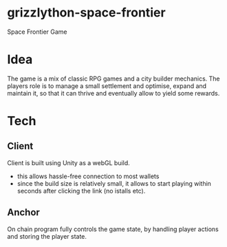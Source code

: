 # grizzlython-space-frontier

Space Frontier Game

# Idea
The game is a mix of classic RPG games and a city builder mechanics.
The players role is to manage a small settlement and optimise, expand and maintain it, so that it can thrive and eventually allow to yield some rewards.

# Tech
## Client
Client is built using Unity as a webGL build.
- this allows hassle-free connection to most wallets
- since the build size is relatively small, it allows to start playing within seconds after clicking the link (no istalls etc).

## Anchor
On chain program fully controls the game state, by handling player actions and storing the player state.
